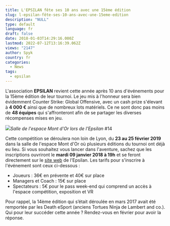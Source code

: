 ```yaml
---
title: L'EPSILAN fête ses 10 ans avec une 15ème édition
slug: l-epsilan-fête-ses-10-ans-avec-une-15eme-edition
description: "NULL"
type: default
language: fr
draft: false
date: 2018-01-03T14:29:16.000Z
lastmod: 2022-07-12T13:16:39.062Z
views: "2147"
author: Spyk
country: fr
categories:
  - News
tags:
  - epsilan
---
```

L'association **EPSILAN** revient cette année après 10 ans d'événements pour la 15ème édition de leur tournoi. Le jeu mis à l'honneur sera bien évidemment Counter Strike: Global Offensive, avec un cash prize s'élevant à **4 000 €** ainsi que de nombreux lots matériels. Ce ne sont donc pas moins de **48 équipes** qui s'affronteront afin de se partager les diverses récompenses mises en jeu.

![](/images/articles/5a4bc7c119aca/images/dCjOWoFOC5VwXxPcAeX7BNVR9vhqAToX02ozHQ8L.jpeg)_Salle de l'espace Mont d'Or lors de l'Epsilan_ #14

Cette compétition se déroulera non loin de Lyon, du **23 au 25 février 2019** dans la salle de l'espace Mont d'Or où plusieurs éditions du tournoi ont déjà eu lieu. Si vous souhaitez vous lancer dans l'aventure, sachez que les inscriptions ouvriront le **mardi 09 janvier 2018 à 19h** et se feront directement sur le [site web](http://www.epsilan.fr/) de l'Epsilan. Les tarifs pour s'inscrire à l'événement sont ceux ci-dessous :

* Joueurs : 36€ en prévente et 40€ sur place
* Managers et Coach : 15€ sur place
* Spectateurs : 5€ pour le pass week-end qui comprend un accès à l'espace compétition, exposition et VR

Pour rappel, la 14ème édition qui s’était déroulée en mars 2017 avait été remportée par les Death eSport (anciens Tortues Ninja de Lambert and co.). Qui pour leur succéder cette année ? Rendez-vous en février pour avoir la réponse.
